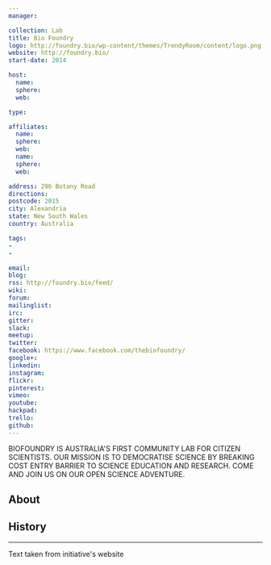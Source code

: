 ```yaml
---
manager:

collection: Lab
title: Bio Foundry
logo: http://foundry.bio/wp-content/themes/TrendyRoom/content/logo.png
website: http://foundry.bio/
start-date: 2014

host:
  name:
  sphere:
  web:

type:

affiliates:
  name:
  sphere:
  web:
  name:
  sphere:
  web:

address: 296 Botany Road
directions:
postcode: 2015
city: Alexandria
state: New South Wales
country: Australia

tags:
-
-

email:
blog:
rss: http://foundry.bio/feed/
wiki:
forum:
mailinglist:
irc:
gitter:
slack:
meetup:
twitter:
facebook: https://www.facebook.com/thebiofoundry/
google+:
linkedin:
instagram:
flickr:
pinterest:
vimeo:
youtube:
hackpad:
trello:
github:
---
```

BIOFOUNDRY IS AUSTRALIA'S FIRST COMMUNITY LAB FOR CITIZEN SCIENTISTS. OUR MISSION IS TO DEMOCRATISE SCIENCE BY BREAKING COST ENTRY BARRIER TO SCIENCE EDUCATION AND RESEARCH. COME AND JOIN US ON OUR OPEN SCIENCE ADVENTURE.

## About

## History

---
Text taken from initiative's website
